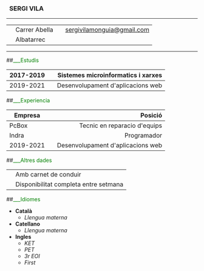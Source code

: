 ### &nbsp; SERGI VILA


___

|   |               |            |                            |
|---|---------------|------------|----------------------------|
|   | Carrer Abella |            | sergivilamonguia@gmail.com |
|   | Albatarrec    |            |                            |

___

##<span style="color:green">___Estudis</span>

| 2017-2019 	|   	| Sistemes microinformatics i xarxes 	|
|-----------	|---	|-----------------------------------:	|
| 2019-2021 	|   	| Desenvolupament d'aplicacions web 	|

##<span style="color:green">___Experiencia</span>

| Empresa 	|   	| Posició                               	|
|-----------|---	|-----------------------------------:	    |
| PcBox 	|   	| Tecnic en reparacio d'equips          	|
| Indra 	|   	| Programador                           	|
| 2019-2021 |   	| Desenvolupament d'aplicacions web     	|

##<span style="color:green">___Altres dades</span>

|  	 	|                                       	|
|---	|-----------------------------------    	|
|     	| Amb carnet de conduir                 	|
|  	  	| Disponibilitat completa entre setmana 	|

##<span style="color:green">___Idiomes</span>

*   **Català**
    - _Llengua materna_  
*   **Catellano**
    - _Llengua materna_
*   **Ingles**
    -   _KET_
    -   _PET_
    -   _3r EOI_ 
    -   _First_

